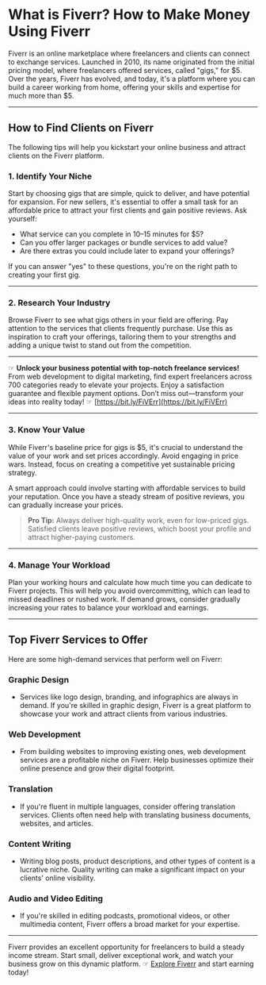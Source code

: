 # What is Fiverr? How to Make Money Using Fiverr

Fiverr is an online marketplace where freelancers and clients can connect to exchange services. Launched in 2010, its name originated from the initial pricing model, where freelancers offered services, called "gigs," for $5. Over the years, Fiverr has evolved, and today, it's a platform where you can build a career working from home, offering your skills and expertise for much more than $5.

---

## How to Find Clients on Fiverr

The following tips will help you kickstart your online business and attract clients on the Fiverr platform.

### 1. Identify Your Niche

Start by choosing gigs that are simple, quick to deliver, and have potential for expansion. For new sellers, it's essential to offer a small task for an affordable price to attract your first clients and gain positive reviews. Ask yourself:

- What service can you complete in 10–15 minutes for $5?
- Can you offer larger packages or bundle services to add value?
- Are there extras you could include later to expand your offerings?

If you can answer "yes" to these questions, you're on the right path to creating your first gig.

---

### 2. Research Your Industry

Browse Fiverr to see what gigs others in your field are offering. Pay attention to the services that clients frequently purchase. Use this as inspiration to craft your offerings, tailoring them to your strengths and adding a unique twist to stand out from the competition.

---

☞ **Unlock your business potential with top-notch freelance services!** From web development to digital marketing, find expert freelancers across 700 categories ready to elevate your projects. Enjoy a satisfaction guarantee and flexible payment options. Don’t miss out—transform your ideas into reality today! ☞ [https://bit.ly/FiVErr](https://bit.ly/FiVErr)

---

### 3. Know Your Value

While Fiverr's baseline price for gigs is $5, it's crucial to understand the value of your work and set prices accordingly. Avoid engaging in price wars. Instead, focus on creating a competitive yet sustainable pricing strategy.

A smart approach could involve starting with affordable services to build your reputation. Once you have a steady stream of positive reviews, you can gradually increase your prices.

> **Pro Tip:** Always deliver high-quality work, even for low-priced gigs. Satisfied clients leave positive reviews, which boost your profile and attract higher-paying customers.

---

### 4. Manage Your Workload

Plan your working hours and calculate how much time you can dedicate to Fiverr projects. This will help you avoid overcommitting, which can lead to missed deadlines or rushed work. If demand grows, consider gradually increasing your rates to balance your workload and earnings.

---

## Top Fiverr Services to Offer

Here are some high-demand services that perform well on Fiverr:

### Graphic Design
- Services like logo design, branding, and infographics are always in demand. If you're skilled in graphic design, Fiverr is a great platform to showcase your work and attract clients from various industries.

### Web Development
- From building websites to improving existing ones, web development services are a profitable niche on Fiverr. Help businesses optimize their online presence and grow their digital footprint.

### Translation
- If you're fluent in multiple languages, consider offering translation services. Clients often need help with translating business documents, websites, and articles.

### Content Writing
- Writing blog posts, product descriptions, and other types of content is a lucrative niche. Quality writing can make a significant impact on your clients' online visibility.

### Audio and Video Editing
- If you're skilled in editing podcasts, promotional videos, or other multimedia content, Fiverr offers a broad market for your expertise.

---

Fiverr provides an excellent opportunity for freelancers to build a steady income stream. Start small, deliver exceptional work, and watch your business grow on this dynamic platform. ☞ [Explore Fiverr](https://bit.ly/FiVErr) and start earning today!
